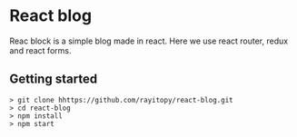 # React blog

Reac block is a simple blog made in react. Here we use react router, redux and react forms.

## Getting started


```
> git clone hhttps://github.com/rayitopy/react-blog.git
> cd react-blog
> npm install
> npm start
```
